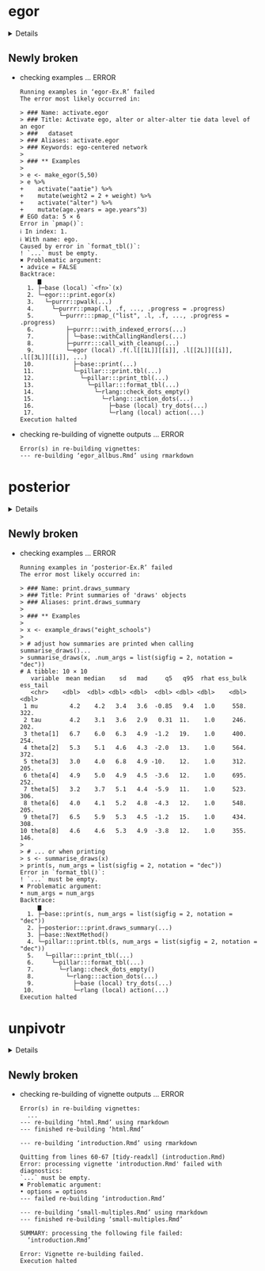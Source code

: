 # egor

<details>

* Version: 1.24.2
* GitHub: https://github.com/tilltnet/egor
* Source code: https://github.com/cran/egor
* Date/Publication: 2024-02-02 05:30:02 UTC
* Number of recursive dependencies: 89

Run `revdepcheck::cloud_details(, "egor")` for more info

</details>

## Newly broken

*   checking examples ... ERROR
    ```
    Running examples in ‘egor-Ex.R’ failed
    The error most likely occurred in:
    
    > ### Name: activate.egor
    > ### Title: Activate ego, alter or alter-alter tie data level of an egor
    > ###   dataset
    > ### Aliases: activate.egor
    > ### Keywords: ego-centered network
    > 
    > ### ** Examples
    > 
    > e <- make_egor(5,50)
    > e %>% 
    +    activate("aatie") %>% 
    +    mutate(weight2 = 2 + weight) %>% 
    +    activate("alter") %>% 
    +    mutate(age.years = age.years^3)
    # EGO data: 5 × 6
    Error in `pmap()`:
    ℹ In index: 1.
    ℹ With name: ego.
    Caused by error in `format_tbl()`:
    ! `...` must be empty.
    ✖ Problematic argument:
    • advice = FALSE
    Backtrace:
         ▆
      1. ├─base (local) `<fn>`(x)
      2. └─egor:::print.egor(x)
      3.   └─purrr::pwalk(...)
      4.     └─purrr::pmap(.l, .f, ..., .progress = .progress)
      5.       └─purrr:::pmap_("list", .l, .f, ..., .progress = .progress)
      6.         ├─purrr:::with_indexed_errors(...)
      7.         │ └─base::withCallingHandlers(...)
      8.         ├─purrr:::call_with_cleanup(...)
      9.         └─egor (local) .f(.l[[1L]][[i]], .l[[2L]][[i]], .l[[3L]][[i]], ...)
     10.           ├─base::print(...)
     11.           └─pillar:::print.tbl(...)
     12.             └─pillar:::print_tbl(...)
     13.               └─pillar:::format_tbl(...)
     14.                 └─rlang::check_dots_empty()
     15.                   └─rlang:::action_dots(...)
     16.                     ├─base (local) try_dots(...)
     17.                     └─rlang (local) action(...)
    Execution halted
    ```

*   checking re-building of vignette outputs ... ERROR
    ```
    Error(s) in re-building vignettes:
    --- re-building ‘egor_allbus.Rmd’ using rmarkdown
    ```

# posterior

<details>

* Version: 1.6.0
* GitHub: https://github.com/stan-dev/posterior
* Source code: https://github.com/cran/posterior
* Date/Publication: 2024-07-03 23:00:02 UTC
* Number of recursive dependencies: 118

Run `revdepcheck::cloud_details(, "posterior")` for more info

</details>

## Newly broken

*   checking examples ... ERROR
    ```
    Running examples in ‘posterior-Ex.R’ failed
    The error most likely occurred in:
    
    > ### Name: print.draws_summary
    > ### Title: Print summaries of 'draws' objects
    > ### Aliases: print.draws_summary
    > 
    > ### ** Examples
    > 
    > x <- example_draws("eight_schools")
    > 
    > # adjust how summaries are printed when calling summarise_draws()...
    > summarise_draws(x, .num_args = list(sigfig = 2, notation = "dec"))
    # A tibble: 10 × 10
       variable  mean median    sd   mad     q5   q95  rhat ess_bulk ess_tail
       <chr>    <dbl>  <dbl> <dbl> <dbl>  <dbl> <dbl> <dbl>    <dbl>    <dbl>
     1 mu         4.2    4.2   3.4   3.6  -0.85   9.4   1.0     558.     322.
     2 tau        4.2    3.1   3.6   2.9   0.31  11.    1.0     246.     202.
     3 theta[1]   6.7    6.0   6.3   4.9  -1.2   19.    1.0     400.     254.
     4 theta[2]   5.3    5.1   4.6   4.3  -2.0   13.    1.0     564.     372.
     5 theta[3]   3.0    4.0   6.8   4.9 -10.    12.    1.0     312.     205.
     6 theta[4]   4.9    5.0   4.9   4.5  -3.6   12.    1.0     695.     252.
     7 theta[5]   3.2    3.7   5.1   4.4  -5.9   11.    1.0     523.     306.
     8 theta[6]   4.0    4.1   5.2   4.8  -4.3   12.    1.0     548.     205.
     9 theta[7]   6.5    5.9   5.3   4.5  -1.2   15.    1.0     434.     308.
    10 theta[8]   4.6    4.6   5.3   4.9  -3.8   12.    1.0     355.     146.
    > 
    > # ... or when printing
    > s <- summarise_draws(x)
    > print(s, num_args = list(sigfig = 2, notation = "dec"))
    Error in `format_tbl()`:
    ! `...` must be empty.
    ✖ Problematic argument:
    • num_args = num_args
    Backtrace:
         ▆
      1. ├─base::print(s, num_args = list(sigfig = 2, notation = "dec"))
      2. ├─posterior:::print.draws_summary(...)
      3. ├─base::NextMethod()
      4. └─pillar:::print.tbl(s, num_args = list(sigfig = 2, notation = "dec"))
      5.   └─pillar:::print_tbl(...)
      6.     └─pillar:::format_tbl(...)
      7.       └─rlang::check_dots_empty()
      8.         └─rlang:::action_dots(...)
      9.           ├─base (local) try_dots(...)
     10.           └─rlang (local) action(...)
    Execution halted
    ```

# unpivotr

<details>

* Version: 0.6.4
* GitHub: https://github.com/nacnudus/unpivotr
* Source code: https://github.com/cran/unpivotr
* Date/Publication: 2024-11-30 21:30:02 UTC
* Number of recursive dependencies: 89

Run `revdepcheck::cloud_details(, "unpivotr")` for more info

</details>

## Newly broken

*   checking re-building of vignette outputs ... ERROR
    ```
    Error(s) in re-building vignettes:
      ...
    --- re-building ‘html.Rmd’ using rmarkdown
    --- finished re-building ‘html.Rmd’
    
    --- re-building ‘introduction.Rmd’ using rmarkdown
    
    Quitting from lines 60-67 [tidy-readxl] (introduction.Rmd)
    Error: processing vignette 'introduction.Rmd' failed with diagnostics:
    `...` must be empty.
    ✖ Problematic argument:
    • options = options
    --- failed re-building ‘introduction.Rmd’
    
    --- re-building ‘small-multiples.Rmd’ using rmarkdown
    --- finished re-building ‘small-multiples.Rmd’
    
    SUMMARY: processing the following file failed:
      ‘introduction.Rmd’
    
    Error: Vignette re-building failed.
    Execution halted
    ```

